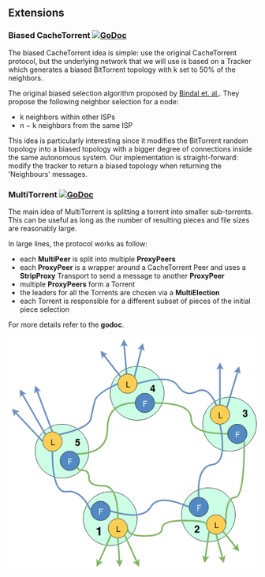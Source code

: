 ## Extensions

### Biased CacheTorrent [![GoDoc](https://godoc.org/github.com/danalex97/nfsTorrent/bias_torrent?status.png)](https://godoc.org/github.com/danalex97/nfsTorrent/bias_torrent)

The biased CacheTorrent idea is simple: use the original CacheTorrent protocol, but the underlying network that we will use is based on a Tracker which generates a biased BitTorrent topology with k set to 50% of the neighbors.

The original biased selection algorithm proposed by [Bindal et. al.](https://ieeexplore.ieee.org/abstract/document/1648853/). They propose the following neighbor selection for a node:
 - k neighbors within other ISPs
 - n − k neighbors from the same ISP

This idea is particularly interesting since it modifies the BitTorrent random topology into a biased topology with a bigger degree of connections inside the same autonomous system. Our implementation is straight-forward: modify the tracker to return a biased topology when returning the 'Neighbours' messages.

### MultiTorrent [![GoDoc](https://godoc.org/github.com/danalex97/nfsTorrent/multi_torrent?status.png)](https://godoc.org/github.com/danalex97/nfsTorrent/multi_torrent)

The main idea of MultiTorrent is splitting a torrent into smaller sub-torrents. This can be useful as long as the number of resulting pieces and file sizes are reasonably large.

In large lines, the protocol works as follow:
- each **MultiPeer** is split into multiple **ProxyPeers**
- each **ProxyPeer** is a wrapper around a CacheTorrent Peer and uses a **StripProxy** Transport to send a message to another **ProxyPeer**
- multiple **ProxyPeers** form a Torrent
- the leaders for all the Torrents are chosen via a **MultiElection**
- each Torrent is responsible for a different subset of pieces of the initial piece selection

For more details refer to the **godoc**.

![ ](pics/multi.png)
